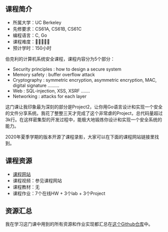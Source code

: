 ## 课程简介
- 所属大学：UC Berkeley
- 先修要求：CS61A, CS61B, CS61C
- 编程语言：C, Go
- 课程难度：🌟🌟🌟🌟🌟
- 预计学时：150小时

伯克利的计算机系统安全课程，课程内容分为5个部分：

- Security principles : how to design a secure system
- Memory safety : buffer overflow attack
- Cryptography : symmetric encryption, asymmetric encryption, MAC, digital signature .........
- Web : SQL-injection, XSS, XSRF .......
- Networking : attacks for each layer 

这门课让我印象最为深刻的部分是Project2，让你用Go语言设计和实现一个安全的文件分享系统。我花了整整三天才完成了这个非常虐的Project，总代码量超过3k行。在这样密集型的开发过程中，能极大地锻炼你设计和实现一个安全系统的能力。

2020年夏季学期的版本开源了课程录影，大家可以在下面的课程网站链接里找到。

## 课程资源
- [课程网站](https://su20.cs161.org/)
- 课程视频：参见课程网站
- 课程教材：无
- 课程作业：7个在线HW + 3个lab + 3个Project

## 资源汇总
我在学习这门课中用到的所有资源和作业实现都汇总在[这个Github仓库](https://github.com/PKUFlyingPig/UCB-CS161)中。